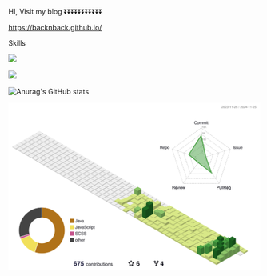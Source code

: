 
HI, Visit my blog
⏬⏬⏬⏬⏬⏬⏬⏬⏬⏬⏬  

https://backnback.github.io/


Skills

<a href="https://www.instagram.com/"><img src="[https://img.shields.io/badge/Instagram-E4405F?style=flat-square&logo=Instagram&logoColor=white](https://img.shields.io/badge/Java-ED8B00?style=for-the-badge&logo=openjdk&logoColor=white)"/></a>

<a href="https://www.instagram.com/"><img src="https://img.shields.io/badge/Instagram-E4405F?style=flat-square&logo=Instagram&logoColor=white"/></a>




![Anurag's GitHub stats](https://github-readme-stats.vercel.app/api?username=backnback&hide=contribs,prs&show_icons=true&theme=dracula)



![](./profile-3d-contrib/profile-green-animate.svg)
